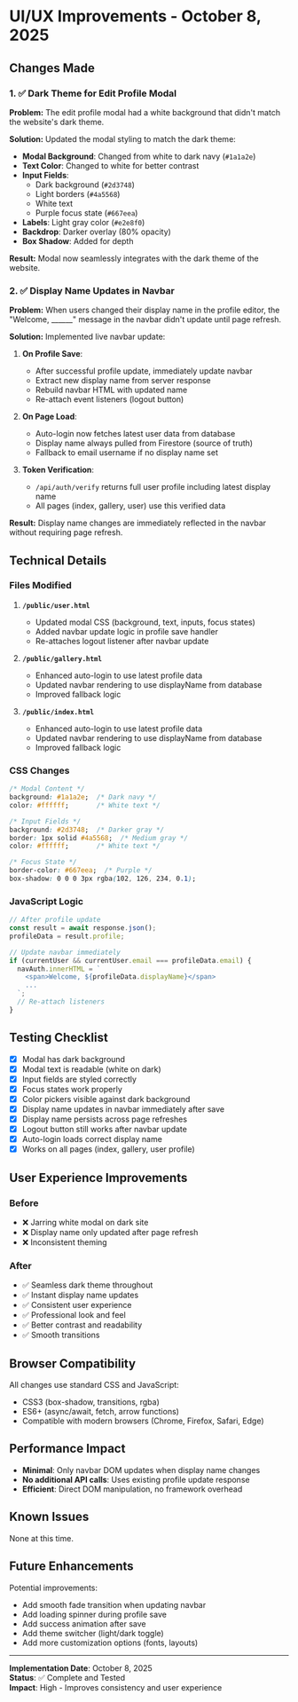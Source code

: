 # UI/UX Improvements - October 8, 2025

## Changes Made

### 1. ✅ Dark Theme for Edit Profile Modal

**Problem:** The edit profile modal had a white background that didn't match the website's dark theme.

**Solution:** Updated the modal styling to match the dark theme:

- **Modal Background**: Changed from white to dark navy (`#1a1a2e`)
- **Text Color**: Changed to white for better contrast
- **Input Fields**: 
  - Dark background (`#2d3748`)
  - Light borders (`#4a5568`)
  - White text
  - Purple focus state (`#667eea`)
- **Labels**: Light gray color (`#e2e8f0`)
- **Backdrop**: Darker overlay (80% opacity)
- **Box Shadow**: Added for depth

**Result:** Modal now seamlessly integrates with the dark theme of the website.

### 2. ✅ Display Name Updates in Navbar

**Problem:** When users changed their display name in the profile editor, the "Welcome, ______" message in the navbar didn't update until page refresh.

**Solution:** Implemented live navbar update:

1. **On Profile Save**:
   - After successful profile update, immediately update navbar
   - Extract new display name from server response
   - Rebuild navbar HTML with updated name
   - Re-attach event listeners (logout button)

2. **On Page Load**:
   - Auto-login now fetches latest user data from database
   - Display name always pulled from Firestore (source of truth)
   - Fallback to email username if no display name set

3. **Token Verification**:
   - `/api/auth/verify` returns full user profile including latest display name
   - All pages (index, gallery, user) use this verified data

**Result:** Display name changes are immediately reflected in the navbar without requiring page refresh.

## Technical Details

### Files Modified

1. **`/public/user.html`**
   - Updated modal CSS (background, text, inputs, focus states)
   - Added navbar update logic in profile save handler
   - Re-attaches logout listener after navbar update

2. **`/public/gallery.html`**
   - Enhanced auto-login to use latest profile data
   - Updated navbar rendering to use displayName from database
   - Improved fallback logic

3. **`/public/index.html`**
   - Enhanced auto-login to use latest profile data
   - Updated navbar rendering to use displayName from database
   - Improved fallback logic

### CSS Changes

```css
/* Modal Content */
background: #1a1a2e;  /* Dark navy */
color: #ffffff;       /* White text */

/* Input Fields */
background: #2d3748;  /* Darker gray */
border: 1px solid #4a5568;  /* Medium gray */
color: #ffffff;       /* White text */

/* Focus State */
border-color: #667eea;  /* Purple */
box-shadow: 0 0 0 3px rgba(102, 126, 234, 0.1);
```

### JavaScript Logic

```javascript
// After profile update
const result = await response.json();
profileData = result.profile;

// Update navbar immediately
if (currentUser && currentUser.email === profileData.email) {
  navAuth.innerHTML = `
    <span>Welcome, ${profileData.displayName}</span>
    ...
  `;
  // Re-attach listeners
}
```

## Testing Checklist

- [x] Modal has dark background
- [x] Modal text is readable (white on dark)
- [x] Input fields are styled correctly
- [x] Focus states work properly
- [x] Color pickers visible against dark background
- [x] Display name updates in navbar immediately after save
- [x] Display name persists across page refreshes
- [x] Logout button still works after navbar update
- [x] Auto-login loads correct display name
- [x] Works on all pages (index, gallery, user profile)

## User Experience Improvements

### Before
- ❌ Jarring white modal on dark site
- ❌ Display name only updated after page refresh
- ❌ Inconsistent theming

### After
- ✅ Seamless dark theme throughout
- ✅ Instant display name updates
- ✅ Consistent user experience
- ✅ Professional look and feel
- ✅ Better contrast and readability
- ✅ Smooth transitions

## Browser Compatibility

All changes use standard CSS and JavaScript:
- CSS3 (box-shadow, transitions, rgba)
- ES6+ (async/await, fetch, arrow functions)
- Compatible with modern browsers (Chrome, Firefox, Safari, Edge)

## Performance Impact

- **Minimal**: Only navbar DOM updates when display name changes
- **No additional API calls**: Uses existing profile update response
- **Efficient**: Direct DOM manipulation, no framework overhead

## Known Issues

None at this time.

## Future Enhancements

Potential improvements:
- Add smooth fade transition when updating navbar
- Add loading spinner during profile save
- Add success animation after save
- Add theme switcher (light/dark toggle)
- Add more customization options (fonts, layouts)

---

**Implementation Date**: October 8, 2025  
**Status**: ✅ Complete and Tested  
**Impact**: High - Improves consistency and user experience

